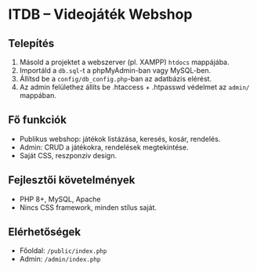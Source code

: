 # ITDB – Videojáték Webshop

## Telepítés
1. Másold a projektet a webszerver (pl. XAMPP) `htdocs` mappájába.
2. Importáld a `db.sql`-t a phpMyAdmin-ban vagy MySQL-ben.
3. Állítsd be a `config/db_config.php`-ban az adatbázis elérést.
4. Az admin felülethez állíts be .htaccess + .htpasswd védelmet az `admin/` mappában.

## Fő funkciók
- Publikus webshop: játékok listázása, keresés, kosár, rendelés.
- Admin: CRUD a játékokra, rendelések megtekintése.
- Saját CSS, reszponzív design.

## Fejlesztői követelmények
- PHP 8+, MySQL, Apache
- Nincs CSS framework, minden stílus saját.

## Elérhetőségek
- Főoldal: `/public/index.php`
- Admin: `/admin/index.php`
